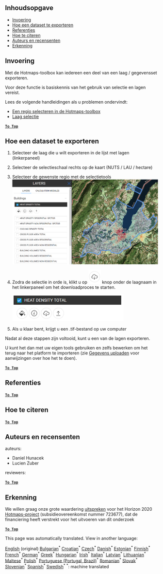 <h2> Inhoudsopgave </h2><ul><li> <a href="#Introduction">Invoering</a> </li><li> <a href="#How-to-export-a-dataset">Hoe een dataset te exporteren</a> </li><li> <a href="#References">Referenties</a> </li><li> <a href="#How-to-cite">Hoe te citeren</a> </li><li> <a href="#Authors-and-reviewers">Auteurs en recensenten</a> </li><li> <a href="#Acknowledgement">Erkenning</a> </li></ul><h2> Invoering </h2><p> Met de Hotmaps-toolbox kan iedereen een deel van een laag / gegevensset exporteren. </p><p> Voor deze functie is basiskennis van het gebruik van selectie en lagen vereist. </p><p> Lees de volgende handleidingen als u problemen ondervindt: </p><ul><li> <a href="nl-How-to-select-a-region-in-the-Hotmaps-toolbox">Een regio selecteren in de Hotmaps-toolbox</a> </li><li> <a href="nl-Layer-section">Laag selectie</a> </li></ul><p><ins> <code><strong><a href="#table-of-contents">To Top</a></strong></code> </ins> </p><h2> Hoe een dataset te exporteren </h2><ol><li><p> Selecteer de laag die u wilt exporteren in de lijst met lagen (linkerpaneel) </p></li><li><p> Selecteer de selectieschaal rechts op de kaart (NUTS / LAU / hectare) </p></li><li><p> Selecteer de gewenste regio met de selectietools <img alt="export_selection" src="images/export_selection.png"/></p></li><li><p> Zodra de selectie in orde is, klikt u op <img alt="export knop" src="images/layer-export-btn.png"/> knop onder de laagnaam in het linkerpaneel om het downloadproces te starten. </p><p><img alt="laag opties" src="images/layer-options.png"/></p></li><li><p> Als u klaar bent, krijgt u een .tif-bestand op uw computer </p></li></ol><p> Nadat al deze stappen zijn voltooid, kunt u een van de lagen exporteren. </p><p> U kunt het dan met uw eigen tools gebruiken en zelfs bewerken om het terug naar het platform te importeren (zie <a href="Data_upload">Gegevens uploaden</a> voor aanwijzingen over hoe het te doen). </p><p><ins> <code><strong><a href="#table-of-contents">To Top</a></strong></code> </ins> </p><h2> Referenties </h2><p><ins> <code><strong><a href="#table-of-contents">To Top</a></strong></code> </ins> </p><h2> Hoe te citeren </h2><p><ins> <code><strong><a href="#table-of-contents">To Top</a></strong></code> </ins> </p><h2> Auteurs en recensenten </h2><p> auteurs: </p><ul><li> Daniel Hunacek </li><li> Lucien Zuber </li></ul><p> reviewers: </p><p><ins> <code><strong><a href="#table-of-contents">To Top</a></strong></code> </ins> </p><h2> Erkenning </h2><p> We willen graag onze grote waardering <a href="https://www.hotmaps-project.eu">uitspreken</a> voor het Horizon 2020 <a href="https://www.hotmaps-project.eu">Hotmaps-project</a> (subsidieovereenkomst nummer 723677), dat de financiering heeft verstrekt voor het uitvoeren van dit onderzoek </p><p><ins> <code><strong><a href="#table-of-contents">To Top</a></strong></code> </ins> </p>

This page was automatically translated. View in another language:

[English](en-Data-export-functionalities) (original) [Bulgarian](bg-Data-export-functionalities)<sup>\*</sup> [Croatian](hr-Data-export-functionalities)<sup>\*</sup> [Czech](cs-Data-export-functionalities)<sup>\*</sup> [Danish](da-Data-export-functionalities)<sup>\*</sup>  [Estonian](et-Data-export-functionalities)<sup>\*</sup> [Finnish](fi-Data-export-functionalities)<sup>\*</sup> [French](fr-Data-export-functionalities)<sup>\*</sup> [German](de-Data-export-functionalities)<sup>\*</sup> [Greek](el-Data-export-functionalities)<sup>\*</sup> [Hungarian](hu-Data-export-functionalities)<sup>\*</sup> [Irish](ga-Data-export-functionalities)<sup>\*</sup> [Italian](it-Data-export-functionalities)<sup>\*</sup> [Latvian](lv-Data-export-functionalities)<sup>\*</sup> [Lithuanian](lt-Data-export-functionalities)<sup>\*</sup> [Maltese](mt-Data-export-functionalities)<sup>\*</sup> [Polish](pl-Data-export-functionalities)<sup>\*</sup> [Portuguese (Portugal, Brazil)](pt-Data-export-functionalities)<sup>\*</sup> [Romanian](ro-Data-export-functionalities)<sup>\*</sup> [Slovak](sk-Data-export-functionalities)<sup>\*</sup> [Slovenian](sl-Data-export-functionalities)<sup>\*</sup> [Spanish](es-Data-export-functionalities)<sup>\*</sup> [Swedish](sv-Data-export-functionalities)<sup>\*</sup>
<sup>\*</sup>: machine translated
